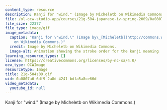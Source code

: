 ```yaml
---
content_type: resource
description: Kanji for "wind." (Image by Micheletb on Wikimedia Commons.)
file: /ol-ocw-studio-app/courses/21g-504-japanese-iv-spring-2009/0a0807a66df92a8d4241bdfa5a8ce66d_21g-504s09.gif
file_size: 22377
file_type: image/gif
image_metadata:
  caption: "Kanji for \"wind.\" (Image by\_[Micheletb](http://commons.wikimedia.org/wiki/File:%E9%A2%A8-order.gif)\_\
    on Wikimedia Commons.)"
  credit: Image by Micheletb on Wikimedia Commons.
  image-alt: Animation showing the stroke order for the kanji meaning ''wind.''
learning_resource_types: []
license: https://creativecommons.org/licenses/by-nc-sa/4.0/
ocw_type: OCWImage
resourcetype: Image
title: 21g-504s09.gif
uid: 0a0807a6-6df9-2a8d-4241-bdfa5a8ce66d
video_metadata:
  youtube_id: null
---
```

Kanji for "wind." (Image by Micheletb on Wikimedia Commons.)